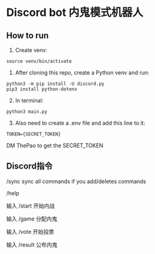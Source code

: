 # Discord bot 内鬼模式机器人

## How to run
1. Create venv:
```
source venv/bin/activate
```
1. After cloning this repo, create a Python venv and run:
```
python3 -m pip install -U discord.py
pip3 install python-dotenv
```
2. In terminal:
```
python3 main.py
```
3. Also need to create a .env file and add this line to it:
```
TOKEN={SECRET_TOKEN}
```
DM ThePao to get the SECRET_TOKEN


## Discord指令
/sync sync all commands if you add/deletes commands

/help

输入 /start 开始内战

输入 /game 分配内鬼 

输入 /vote 开始投票 

输入 /result 公布内鬼
